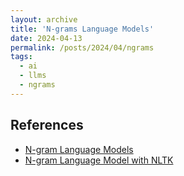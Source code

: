 ```yaml
---
layout: archive
title: 'N-grams Language Models'
date: 2024-04-13
permalink: /posts/2024/04/ngrams
tags:
  - ai
  - llms
  - ngrams
---  
```


## References
- [N-gram Language Models](https://web.stanford.edu/~jurafsky/slp3/3.pdf)
- [N-gram Language Model with NLTK](https://www.kaggle.com/code/alvations/n-gram-language-model-with-nltk)